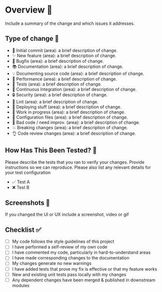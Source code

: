 # Overview 🚀

Include a summary of the change and which issues it addresses.

## Type of change 🧙‍

- 🎉 Initial commit (area): a brief description of change.
- ✨ New feature (area): a brief description of change.
- 🐛 Bugfix (area): a brief description of change.
- 📚 Documentation (area): a brief description of change.
- 💡 Documenting source code (area): a brief description of change.
- 🐎 Performance (area): a brief description of change.
- 🚨 Tests (area): a brief description of change.
- 💚 Continuous Integration (area): a brief description of change.
- 🔒 Security (area): a brief description of change.
- 👕 Lint (area): a brief description of change.
- 🚀 Deploying stuff (area): a brief description of change.
- 🚧 Work in progress (area): a brief description of change.
- 🔧 Configuration files (area): a brief description of change.
- 💩 Bad code / need improv. (area): a brief description of change.
- 💥 Breaking changes (area): a brief description of change.
- 👌 Code review changes (area): a brief description of change.

## How Has This Been Tested? 🚨

Please describe the tests that you ran to verify your changes. Provide instructions so we can reproduce. Please also list any relevant details for your test configuration

- ✅ Test A
- ❌ Test B

## Screenshots 📸

If you changed the UI or UX include a screenshot, video or gif

## Checklist ✅

- [ ] My code follows the style guidelines of this project
- [ ] I have performed a self-review of my own code
- [ ] I have commented my code, particularly in hard-to-understand areas
- [ ] I have made corresponding changes to the documentation
- [ ] My changes generate no new warnings
- [ ] I have added tests that prove my fix is effective or that my feature works
- [ ] New and existing unit tests pass locally with my changes
- [ ] Any dependent changes have been merged & published in downstream modules